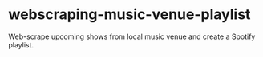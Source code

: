 # webscraping-music-venue-playlist
Web-scrape upcoming shows from local music venue and create a Spotify playlist.
